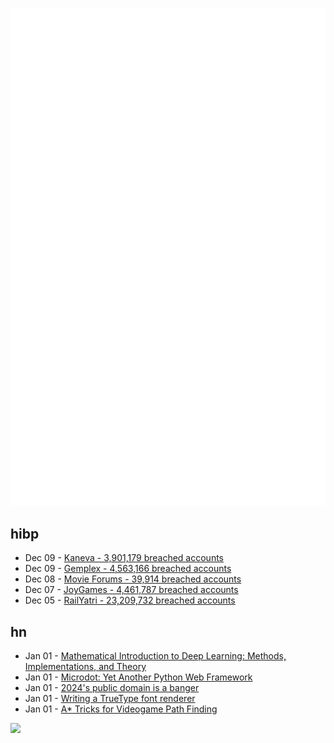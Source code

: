 ![Metrics](https://raw.githubusercontent.com/phixion/phixion/master/metrics.svg)

## hibp

<!--
for https://github.com/phixion/phixion/blob/main/.github/workflows/feeds.yml
-->
<!--START_SECTION:haveibeenpwnd-->
- Dec 09 - [Kaneva - 3,901,179 breached accounts](https://haveibeenpwned.com/PwnedWebsites#Kaneva)
- Dec 09 - [Gemplex - 4,563,166 breached accounts](https://haveibeenpwned.com/PwnedWebsites#Gemplex)
- Dec 08 - [Movie Forums - 39,914 breached accounts](https://haveibeenpwned.com/PwnedWebsites#MovieForums)
- Dec 07 - [JoyGames - 4,461,787 breached accounts](https://haveibeenpwned.com/PwnedWebsites#JoyGames)
- Dec 05 - [RailYatri - 23,209,732 breached accounts](https://haveibeenpwned.com/PwnedWebsites#RailYatri)
<!--END_SECTION:haveibeenpwnd-->

## hn

<!--
for https://github.com/phixion/phixion/blob/main/.github/workflows/feeds.yml
-->
<!--START_SECTION:hn-->
- Jan 01 - [Mathematical Introduction to Deep Learning: Methods, Implementations, and Theory](https://arxiv.org/abs/2310.20360)
- Jan 01 - [Microdot: Yet Another Python Web Framework](https://blog.miguelgrinberg.com/post/microdot-yet-another-python-web-framework)
- Jan 01 - [2024's public domain is a banger](https://pluralistic.net/2023/12/20/em-oh-you-ess-ee/)
- Jan 01 - [Writing a TrueType font renderer](https://axleos.com/writing-a-truetype-font-renderer/)
- Jan 01 - [A* Tricks for Videogame Path Finding](https://timmastny.com/blog/a-star-tricks-for-videogame-path-finding/)
<!--END_SECTION:hn-->

<!--
for https://yhype.me
-->
![](https://hit.yhype.me/github/profile?user_id=13013670)
